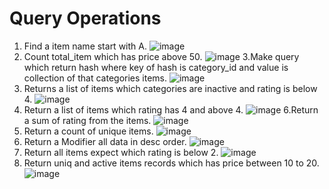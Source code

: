 # Query Operations
1.  Find a item name start with A.
![image](https://user-images.githubusercontent.com/126099628/224908019-9439dd0a-1865-4cf6-9ac2-a4a7221f8c85.png)
2. Count total_item which has price above 50.
![image](https://user-images.githubusercontent.com/126099628/224908062-fdc13c3d-6372-436f-a0a1-ac118f5f8156.png)
3.Make query which return hash where key of hash is category_id and value is collection of that categories items.
![image](https://user-images.githubusercontent.com/126099628/224908131-35da2d2d-63b8-486d-aee2-6c0b8811cfff.png)
4. Returns a list of items which categories are inactive and rating is below 4.
![image](https://user-images.githubusercontent.com/126099628/224909423-02578da0-ff60-48e3-9eb2-e1a530364cb4.png)
5. Return a list of items which rating has 4 and above 4.
![image](https://user-images.githubusercontent.com/126099628/224909442-9e20d0e4-ccd0-4ec5-bd8f-be8621bbad1a.png)
6.Return a sum of rating from the items.
![image](https://user-images.githubusercontent.com/126099628/224909466-a28c3404-b8dc-48ad-a721-6d6d636371f6.png)
7. Return a count of unique items.
![image](https://user-images.githubusercontent.com/126099628/224909497-72f9669d-e682-4a09-a14d-7d3236a49445.png)
8. Return a Modifier all data in desc order.
![image](https://user-images.githubusercontent.com/126099628/224909525-c4cd6bf3-9bcb-4eab-b587-887367242450.png)
9. Return all items expect which rating is below 2.
![image](https://user-images.githubusercontent.com/126099628/224909558-d388dbd1-3338-4192-ab4a-7dd656e437bb.png)
10. Return uniq and active items records which has price between 10 to 20.
![image](https://user-images.githubusercontent.com/126099628/225011573-91679657-d57b-4b8f-aa4b-37c98aa45464.png)
